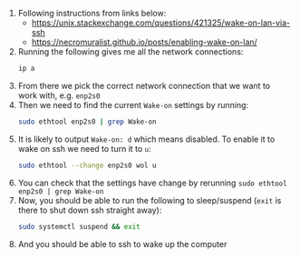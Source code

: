 1. Following instructions from links below:
    - https://unix.stackexchange.com/questions/421325/wake-on-lan-via-ssh
    - https://necromuralist.github.io/posts/enabling-wake-on-lan/
1. Running the following gives me all the network connections:
    ```sh
    ip a
    ```
1. From there we pick the correct network connection that we want to work with, e.g. `enp2s0`
1. Then we need to find the current `Wake-on` settings by running:
    ```sh
    sudo ethtool enp2s0 | grep Wake-on
    ```
1. It is likely to output `Wake-on: d` which means disabled. To enable it to wake on ssh we need to turn it to `u`:
    ```sh
    sudo ethtool --change enp2s0 wol u
    ```
1. You can check that the settings have change by rerunning `sudo ethtool enp2s0 | grep Wake-on`
1. Now, you should be able to run the following to sleep/suspend (`exit` is there to shut down ssh straight away):
    ```sh
    sudo systemctl suspend && exit
    ```
1. And you should be able to ssh to wake up the computer